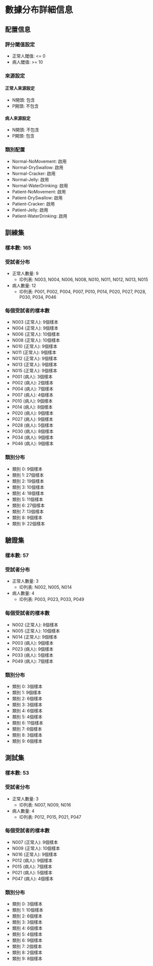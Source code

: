 # 數據分布詳細信息

## 配置信息

### 評分閾值設定
- 正常人閾值: <= 0
- 病人閾值: >= 10

### 來源設定
#### 正常人來源設定
- N開頭: 包含
- P開頭: 不包含

#### 病人來源設定
- N開頭: 不包含
- P開頭: 包含

### 類別配置
- Normal-NoMovement: 啟用
- Normal-DrySwallow: 啟用
- Normal-Cracker: 啟用
- Normal-Jelly: 啟用
- Normal-WaterDrinking: 啟用
- Patient-NoMovement: 啟用
- Patient-DrySwallow: 啟用
- Patient-Cracker: 啟用
- Patient-Jelly: 啟用
- Patient-WaterDrinking: 啟用

## 訓練集

### 樣本數: 165

### 受試者分布
- 正常人數量: 9
  - ID列表: N003, N004, N006, N008, N010, N011, N012, N013, N015
- 病人數量: 12
  - ID列表: P001, P002, P004, P007, P010, P014, P020, P027, P028, P030, P034, P046

### 每個受試者的樣本數
- N003 (正常人): 9個樣本
- N004 (正常人): 9個樣本
- N006 (正常人): 10個樣本
- N008 (正常人): 10個樣本
- N010 (正常人): 9個樣本
- N011 (正常人): 9個樣本
- N012 (正常人): 9個樣本
- N013 (正常人): 9個樣本
- N015 (正常人): 9個樣本
- P001 (病人): 3個樣本
- P002 (病人): 2個樣本
- P004 (病人): 7個樣本
- P007 (病人): 4個樣本
- P010 (病人): 9個樣本
- P014 (病人): 8個樣本
- P020 (病人): 9個樣本
- P027 (病人): 9個樣本
- P028 (病人): 5個樣本
- P030 (病人): 8個樣本
- P034 (病人): 9個樣本
- P046 (病人): 9個樣本

### 類別分布
- 類別 0: 9個樣本
- 類別 1: 27個樣本
- 類別 2: 19個樣本
- 類別 3: 10個樣本
- 類別 4: 18個樣本
- 類別 5: 11個樣本
- 類別 6: 27個樣本
- 類別 7: 13個樣本
- 類別 8: 9個樣本
- 類別 9: 22個樣本

## 驗證集

### 樣本數: 57

### 受試者分布
- 正常人數量: 3
  - ID列表: N002, N005, N014
- 病人數量: 4
  - ID列表: P003, P023, P033, P049

### 每個受試者的樣本數
- N002 (正常人): 8個樣本
- N005 (正常人): 10個樣本
- N014 (正常人): 9個樣本
- P003 (病人): 9個樣本
- P023 (病人): 9個樣本
- P033 (病人): 5個樣本
- P049 (病人): 7個樣本

### 類別分布
- 類別 0: 3個樣本
- 類別 1: 9個樣本
- 類別 2: 6個樣本
- 類別 3: 3個樣本
- 類別 4: 6個樣本
- 類別 5: 4個樣本
- 類別 6: 11個樣本
- 類別 7: 6個樣本
- 類別 8: 3個樣本
- 類別 9: 6個樣本

## 測試集

### 樣本數: 53

### 受試者分布
- 正常人數量: 3
  - ID列表: N007, N009, N016
- 病人數量: 4
  - ID列表: P012, P015, P021, P047

### 每個受試者的樣本數
- N007 (正常人): 9個樣本
- N009 (正常人): 10個樣本
- N016 (正常人): 9個樣本
- P012 (病人): 9個樣本
- P015 (病人): 7個樣本
- P021 (病人): 5個樣本
- P047 (病人): 4個樣本

### 類別分布
- 類別 0: 3個樣本
- 類別 1: 10個樣本
- 類別 2: 6個樣本
- 類別 3: 3個樣本
- 類別 4: 6個樣本
- 類別 5: 4個樣本
- 類別 6: 9個樣本
- 類別 7: 2個樣本
- 類別 8: 2個樣本
- 類別 9: 8個樣本

